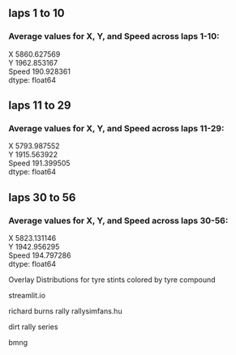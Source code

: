## laps 1 to 10
### Average values for X, Y, and Speed across laps 1-10:
X        5860.627569 \
Y        1962.853167 \
Speed     190.928361 \
dtype: float64

## laps 11 to 29
### Average values for X, Y, and Speed across laps 11-29:
X        5793.987552 \
Y        1915.563922 \
Speed     191.399505 \
dtype: float64

## laps 30 to 56
### Average values for X, Y, and Speed across laps 30-56:
X        5823.131146 \
Y        1942.956295 \
Speed     194.797286 \
dtype: float64 


Overlay Distributions for tyre stints
colored by tyre compound

streamlit.io

richard burns rally
rallysimfans.hu

dirt rally series

bmng

